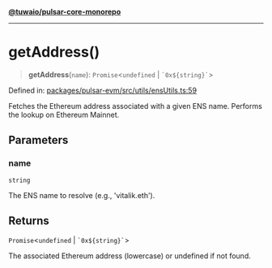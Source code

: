 [**@tuwaio/pulsar-core-monorepo**](../../../README.md)

***

# getAddress()

> **getAddress**(`name`): `Promise`\<`undefined` \| `` `0x${string}` ``\>

Defined in: [packages/pulsar-evm/src/utils/ensUtils.ts:59](https://github.com/TuwaIO/pulsar-core/blob/0ac47fbd71e3f16b6f165721254c65739d8470fd/packages/pulsar-evm/src/utils/ensUtils.ts#L59)

Fetches the Ethereum address associated with a given ENS name.
Performs the lookup on Ethereum Mainnet.

## Parameters

### name

`string`

The ENS name to resolve (e.g., 'vitalik.eth').

## Returns

`Promise`\<`undefined` \| `` `0x${string}` ``\>

The associated Ethereum address (lowercase) or undefined if not found.
